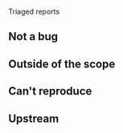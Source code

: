 Triaged reports

Not a bug
---------


Outside of the scope
--------------------


Can't reproduce
---------------


Upstream
--------

